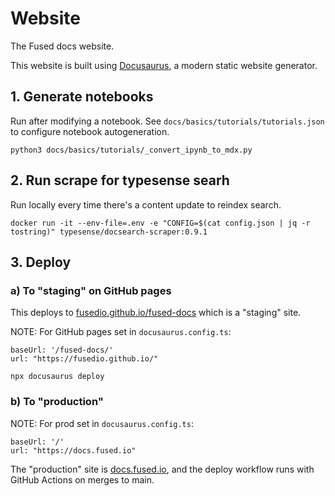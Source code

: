 # Website

The Fused docs website.

This website is built using [Docusaurus](https://docusaurus.io/), a modern static website generator.


## 1. Generate notebooks

Run after modifying a notebook. See `docs/basics/tutorials/tutorials.json` to configure notebook autogeneration.

```
python3 docs/basics/tutorials/_convert_ipynb_to_mdx.py 
```


## 2. Run scrape for typesense searh

Run locally every time there's a content update to reindex search.

```
docker run -it --env-file=.env -e "CONFIG=$(cat config.json | jq -r tostring)" typesense/docsearch-scraper:0.9.1
```

## 3. Deploy 

### a) To "staging" on GitHub pages

This deploys to [fusedio.github.io/fused-docs](https://fusedio.github.io/fused-docs/) which is a "staging" site.

NOTE: For GitHub pages set in `docusaurus.config.ts`:
```
baseUrl: '/fused-docs/'
url: "https://fusedio.github.io/"
```

```
npx docusaurus deploy   
```

### b) To "production"

NOTE: For prod set in `docusaurus.config.ts`:
```
baseUrl: '/'
url: "https://docs.fused.io"
```

The "production" site is [docs.fused.io](https://docs.fused.io/), and the deploy workflow runs with GitHub Actions on merges to main.
